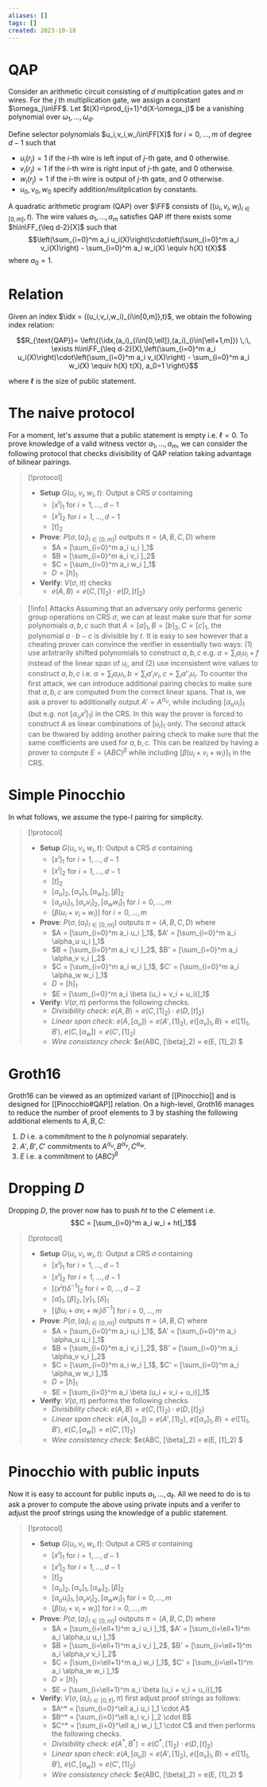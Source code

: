 ```yaml
---
aliases: []
tags: []
created: 2023-10-18
---
```

$\newcommand{\FF}{\mathbb{F}}$
$\newcommand{\idx}{\mathsf{i}}$
$\newcommand{\stm}{\mathsf{x}}$
$\newcommand{\wit}{\mathsf{w}}$

# QAP
Consider an arithmetic circuit consisting of $d$ multiplication gates and $m$ wires. 
For the $j$ th multiplication gate, we assign a constant $\omega_j\in\FF$. Let $t(X)=\prod_{j=1}^d(X-\omega_j)$ be a vanishing polynomial over $\omega_1,\ldots,\omega_d$.

Define selector polynomials $u_i,v_i,w_i\in\FF[X]$ for $i=0,\ldots,m$ of degree $d-1$ such that
  - $u_i(r_j)=1$ if the $i$-th wire is left input of $j$-th gate, and $0$ otherwise.
  - $v_i(r_j)=1$ if the $i$-th wire is right input of $j$-th gate, and $0$ otherwise.
  - $w_i(r_j)=1$ if the $i$-th wire is output of $j$-th gate, and $0$ otherwise.
  - $u_0,v_0,w_0$ specify addition/mulitplication by constants. 

A quadratic arithmetic program (QAP) over $\FF$ consists of $((u_i,v_i,w_i)_{i\in[0,m]},t)$.
The wire values $a_1,\ldots,a_m$ satisfies QAP iff there exists some $h\in\FF_{\leq d-2}[X]$ such that
$$\left(\sum_{i=0}^m a_i u_i(X)\right)\cdot\left(\sum_{i=0}^m a_i v_i(X)\right) - \sum_{i=0}^m a_i w_i(X) \equiv h(X) t(X)$$
where $a_0=1$. 

# Relation
Given an index $\idx = ((u_i,v_i,w_i)_{i\in[0,m]},t)$, we obtain the following index relation:

$$R_{\text{QAP}}= \left\{(\idx,(a_i)_{i\in[0,\ell]},(a_i)_{i\in[\ell+1,m]}) \,:\, \exists h\in\FF_{\leq d-2}[X],\left(\sum_{i=0}^m a_i u_i(X)\right)\cdot\left(\sum_{i=0}^m a_i v_i(X)\right) - \sum_{i=0}^m a_i w_i(X) \equiv h(X) t(X), a_0=1  \right\}$$

where $\ell$ is the size of public statement. 

# The naive protocol
For a moment, let's assume that a public statement is empty i.e. $\ell=0$.
To prove knowledge of a valid witness vector $a_1,\ldots,a_m$, we can consider the following protocol that checks divisibility of QAP relation taking advantage of bilinear pairings. 

> [!protocol] 
> - **Setup** $G(u_i,v_i,w_i,t)$: Output a CRS $\sigma$ containing
>   - $[x^i]_1$ for $i=1,\ldots,d-1$
>   - $[x^i]_2$ for $i=1,\ldots,d-1$
>   - $[t]_2$
> - **Prove**: $P(\sigma,(a_i)_{i\in [0,m]})$ outputs $\pi = (A,B,C,D)$ where
>   - $A = [\sum_{i=0}^m a_i u_i ]_1$
>   - $B = [\sum_{i=0}^m a_i v_i ]_2$
>   - $C = [\sum_{i=0}^m a_i w_i ]_1$
>   - $D = [h]_1$
> - **Verify**: $V(\sigma,\pi)$ checks
>   - $e(A,B) = e(C,[1]_2) \cdot e(D, [t]_2)$

> [!info] Attacks
> Assuming that an adversary only performs generic group operations on CRS $\sigma$, we can at least make sure that for *some* polynomials $a,b,c$ such that $A=[a]_1,B=[b]_2,C=[c]_1$, the polynomial $a\cdot b- c$ is divisible by $t$. It is easy to see however that a cheating prover can convince the verifier in essentially two ways: (1) use arbitrarily shifted polynomials to construct $a,b,c$ e.g. $a = \sum_i a_i u_i + f$ instead of the linear span of $u_i$, and  (2) use inconsistent wire values to construct $a,b,c$ i.e. $a = \sum_i a_i u_i, b = \sum_i a'_i v_i, c = \sum_i a''_i u_i$. 
> To counter the first attack, we can introduce additional pairing checks to make sure that $a,b,c$ are computed from the correct linear spans. That is, we ask a prover to additionally output $A'=A^{\alpha_u}$, while including $[\alpha_u u_i]_1$ (but e.g. not $[\alpha_u x^i]_1$) in the CRS. In this way the prover is forced to construct $A$ as linear combinations of $[u_i]_1$ only. 
> The second attack can be thwared by adding another pairing check to make sure that the same coefficients are used for $a,b,c$. This can be realized by having a prover to compute $E=(ABC)^\beta$ while including $[\beta(u_i+v_i+w_i)]_1$ in the CRS. 

# Simple Pinocchio
In what follows, we assume the type-I pairing for simplicity. 
> [!protocol] 
> - **Setup** $G(u_i,v_i,w_i,t)$: Output a CRS $\sigma$ containing
>   - $[x^i]_1$ for $i=1,\ldots,d-1$
>   - $[x^i]_2$ for $i=1,\ldots,d-1$
>   - $[t]_2$
>   - $[\alpha_u]_2, [\alpha_v]_1, [\alpha_w]_2, [\beta]_2$
>   - $[\alpha_u u_i]_1,[\alpha_v v_i]_2,[\alpha_w w_i]_1$ for $i=0,\ldots,m$
>   - $[\beta (u_i+v_i+w_i)]$ for $i=0,\ldots,m$
> - **Prove**: $P(\sigma,(a_i)_{i\in [0,m]})$ outputs $\pi = (A,B,C,D)$ where
>   - $A = [\sum_{i=0}^m a_i u_i ]_1$, $A' = [\sum_{i=0}^m a_i \alpha_u u_i ]_1$
>   - $B = [\sum_{i=0}^m a_i v_i ]_2$, $B' = [\sum_{i=0}^m a_i \alpha_v v_i ]_2$
>   - $C = [\sum_{i=0}^m a_i w_i ]_1$, $C' = [\sum_{i=0}^m a_i \alpha_w w_i ]_1$
>   - $D = [h]_1$
>   - $E = [\sum_{i=0}^m a_i \beta (u_i + v_i + u_i)]_1$
> - **Verify**: $V(\sigma,\pi)$ performs the following checks.
>   - *Divisibility check*: $e(A,B) = e(C,[1]_2) \cdot e(D, [t]_2)$ 
>   - *Linear span check*: $e(A,[\alpha_u]) = e(A',[1]_2)$, $e([\alpha_v]_1,B) = e([1]_1,B')$, $e(C,[\alpha_w]) = e(C',[1]_2)$
>   - *Wire consistency check*: $e(ABC, [\beta]_2) = e(E, [1]_2) $ 

# Groth16 
Groth16 can be viewed as an optimized variant of [[Pinocchio]] and is designed for [[Pinocchio#QAP]] relation. On a high-level, Groth16 manages to reduce the number of proof elements to 3 by stashing the following additional elements to $A,B,C$: 
  1. $D$ i.e. a commitment to the $h$ polynomial separately.  
  2. $A',B',C'$ commitments to $A^{\alpha_u}, B^{\alpha_v}, C^{\alpha_w}$.
  3. $E$ i.e. a commitment to $(ABC)^\beta$

# Dropping $D$ 
Dropping $D$, the prover now has to push $ht$ to the $C$ element i.e. $$C = [\sum_{i=0}^m a_i w_i + ht]_1$$

> [!protocol] 
> - **Setup** $G(u_i,v_i,w_i,t)$: Output a CRS $\sigma$ containing
>   - $[x^i]_1$ for $i=1,\ldots,d-1$
>   - $[x^i]_2$ for $i=1,\ldots,d-1$
>   - $[(x^i t)\delta^{-1}]_2$ for $i=0,\ldots,d-2$
>   - $[\alpha]_1, [\beta]_2, [\gamma]_1, [\delta]_1$
>   - $[ (\beta u_i + \alpha v_i+w_i)\delta^{-1}]$ for $i=0,\ldots,m$
> - **Prove**: $P(\sigma,(a_i)_{i\in [0,m]})$ outputs $\pi = (A,B,C)$ where
>   - $A = [\sum_{i=0}^m a_i u_i ]_1$, $A' = [\sum_{i=0}^m a_i \alpha_u u_i ]_1$
>   - $B = [\sum_{i=0}^m a_i v_i ]_2$, $B' = [\sum_{i=0}^m a_i \alpha_v v_i ]_2$
>   - $C = [\sum_{i=0}^m a_i w_i ]_1$, $C' = [\sum_{i=0}^m a_i \alpha_w w_i ]_1$
>   - $D = [h]_1$
>   - $E = [\sum_{i=0}^m a_i \beta (u_i + v_i + u_i)]_1$
> - **Verify**: $V(\sigma,\pi)$ performs the following checks.
>   - *Divisibility check*: $e(A,B) = e(C,[1]_2) \cdot e(D, [t]_2)$ 
>   - *Linear span check*: $e(A,[\alpha_u]) = e(A',[1]_2)$, $e([\alpha_v]_1,B) = e([1]_1,B')$, $e(C,[\alpha_w]) = e(C',[1]_2)$
>   - *Wire consistency check*: $e(ABC, [\beta]_2) = e(E, [1]_2) $ 

# Pinocchio with public inputs
Now it is easy to account for public inputs $a_1,\ldots,a_\ell$. All we need to do is to ask a prover to compute the above using private inputs and a verifer to adjust the proof strings using the knowledge of a public statement. 

> [!protocol] 
> - **Setup** $G(u_i,v_i,w_i,t)$: Output a CRS $\sigma$ containing
>   - $[x^i]_1$ for $i=1,\ldots,d-1$
>   - $[x^i]_2$ for $i=1,\ldots,d-1$
>   - $[t]_2$
>   - $[\alpha_u]_2, [\alpha_v]_1, [\alpha_w]_2, [\beta]_2$
>   - $[\alpha_u u_i]_1,[\alpha_v v_i]_2,[\alpha_w w_i]_1$ for $i=0,\ldots,m$
>   - $[\beta (u_i+v_i+w_i)]$ for $i=0,\ldots,m$
> - **Prove**: $P(\sigma,(a_i)_{i\in [0,m]})$ outputs $\pi = (A,B,C,D)$ where
>   - $A = [\sum_{i=\ell+1}^m a_i u_i ]_1$, $A' = [\sum_{i=\ell+1}^m a_i \alpha_u u_i ]_1$
>   - $B = [\sum_{i=\ell+1}^m a_i v_i ]_2$, $B' = [\sum_{i=\ell+1}^m a_i \alpha_v v_i ]_2$
>   - $C = [\sum_{i=\ell+1}^m a_i w_i ]_1$, $C' = [\sum_{i=\ell+1}^m a_i \alpha_w w_i ]_1$
>   - $D = [h]_1$
>   - $E = [\sum_{i=\ell+1}^m a_i \beta (u_i + v_i + u_i)]_1$
> - **Verify**: $V(\sigma,(a_i)_{i\in [0,\ell]},\pi)$ first adjust proof strings as follows:
>   - $A^* = [\sum_{i=0}^\ell a_i u_i ]_1 \cdot A$
>   - $B^* = [\sum_{i=0}^\ell a_i v_i ]_2 \cdot B$
>   - $C^* = [\sum_{i=0}^\ell a_i w_i ]_1 \cdot C$
> and then performs the following checks.
>   - *Divisibility check*: $e(A^*,B^*) = e(C^*,[1]_2) \cdot e(D, [t]_2)$ 
>   - *Linear span check*: $e(A,[\alpha_u]) = e(A',[1]_2)$, $e([\alpha_v]_1,B) = e([1]_1,B')$, $e(C,[\alpha_w]) = e(C',[1]_2)$
>   - *Wire consistency check*: $e(ABC, [\beta]_2) = e(E, [1]_2) $ 